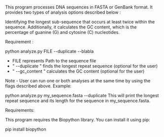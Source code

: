 This program processes DNA sequences in FASTA or GenBank format. It provides two types of analysis options described below :

Identifying the longest sub-sequence that occurs at least twice within the sequence. Additionally, it calculates the GC content, which is the percentage of guanine (G) and cytosine (C) nucleotides.

Requirement :

python analyze.py FILE --duplicate --blabla

*  FILE represents Path to the sequence file
*  " --duplicate " finds the longest repeat sequence (optional for the user)
*  " --gc_content " calculates the GC content (optional for the user)

Note - User can run one or both analyses at the same time by using the flags described above.
Example:

python analyze.py my_sequence.fasta --duplicate This will print the longest repeat sequence and its length for the sequence in my_sequence.fasta.

Requirements:

This program requires the Biopython library. You can install it using pip:

pip install biopython
